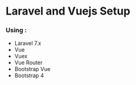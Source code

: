 # Laravel and Vuejs Setup

### Using :

-   Laravel 7.x
-   Vue
-   Vuex
-   Vue Router
-   Bootstrap Vue
-   Bootstrap 4
